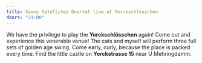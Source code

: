 ```yaml
---
title: Savoy Satellites Quartet live at Yorckschlösschen
doors: "21:00"
---
```

We have the privilege to play the **Yorckschlösschen** again! Come out and experience this venerable venue!
The cats and myself will perform three full sets of golden age swing. Come early, curly, because the place is packed every time.
Find the little castle on **Yorckstrasse 15** near U Mehringdamm.